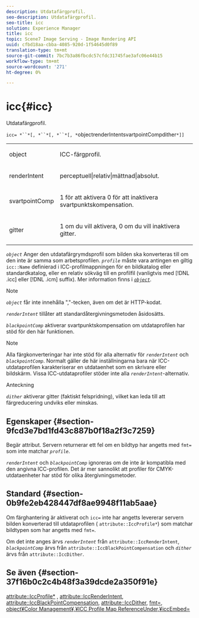 ```yaml
---
description: Utdatafärgprofil.
seo-description: Utdatafärgprofil.
seo-title: icc
solution: Experience Manager
title: icc
topic: Scene7 Image Serving - Image Rendering API
uuid: cfbd18aa-cbba-4085-920d-1f54645d0f89
translation-type: tm+mt
source-git-commit: 7bc7b3a86fbcdc57cfdc31745fae3afc06e44b15
workflow-type: tm+mt
source-wordcount: '271'
ht-degree: 0%

---
```



# icc{#icc}

Utdatafärgprofil.

`icc= *``*[, *``*[, *``*[, *`objectrenderIntentsvartpointCompdither`*]]`

<table id="simpletable_AC20916999004CDCBBB9888B3A8FB0A7"> 
 <tr class="strow"> 
  <td class="stentry"> <p><span class="codeph"> <span class="varname"> object</span> </span> </p></td> 
  <td class="stentry"> <p>ICC-färgprofil. </p></td> 
 </tr> 
 <tr class="strow"> 
  <td class="stentry"> <p><span class="codeph"> <span class="varname"> renderIntent</span></span> </p></td> 
  <td class="stentry"> <p><span class="codeph"> perceptuell|relativ|mättnad|absolut</span>. </p></td> 
 </tr> 
 <tr class="strow"> 
  <td class="stentry"> <p><span class="codeph"> <span class="varname"> svartpointComp</span></span> </p></td> 
  <td class="stentry"> <p>1 för att aktivera 0 för att inaktivera svartpunktskompensation. </p></td> 
 </tr> 
 <tr class="strow"> 
  <td class="stentry"> <p><span class="codeph"> <span class="varname"> gitter</span></span> </p></td> 
  <td class="stentry"> <p>1 om du vill aktivera, 0 om du vill inaktivera gitter. </p></td> 
 </tr> 
</table>

*`object`* Anger den utdatafärgrymdsprofil som bilden ska konverteras till om den inte är samma som arbetsprofilen. *`profile`* måste vara antingen en giltig  `icc::Name` definierad i ICC-profilmappningen för en bildkatalog eller standardkatalog, eller en relativ sökväg till en profilfil (vanligtvis med  [!DNL .icc] eller  [!DNL .icm] suffix). Mer information finns i [ *`object`*](../../../../../is-api/http-ref/image-serving-api-ref/c-http-protocol-reference/c-data-types/r-object.md#reference-2591bd24548d462782c68d138ef795a0).

>[!NOTE]
>
>*`object`* får inte innehålla &quot;,&quot;-tecken, även om det är HTTP-kodat.

*`renderIntent`* tillåter att standardåtergivningsmetoden åsidosätts.

*`blackpointComp`* aktiverar svartpunktskompensation om utdataprofilen har stöd för den här funktionen.

>[!NOTE]
>
>Alla färgkonverteringar har inte stöd för alla alternativ för *`renderIntent`* och *`blackpointComp`*. Normalt gäller de här inställningarna bara när ICC-utdataprofilen karakteriserar en utdataenhet som en skrivare eller bildskärm. Vissa ICC-utdataprofiler stöder inte alla *`renderIntent`*-alternativ.

Anteckning

*`dither`* aktiverar gitter (faktiskt felspridning), vilket kan leda till att färgreducering undviks eller minskas.

## Egenskaper {#section-9fcd3e7bd1fd43c887b0f18a2f3c7259}

Begär attribut. Servern returnerar ett fel om en bildtyp har angetts med `fmt=` som inte matchar *`profile`*.

*`renderIntent`* och  *`blackpointComp`* ignoreras om de inte är kompatibla med den angivna ICC-profilen. Det är mer sannolikt att profiler för CMYK-utdataenheter har stöd för olika återgivningsmetoder.

## Standard {#section-0b9fe2eb428447df8ae9948f11ab5aae}

Om färghantering är aktiverat och `icc=` inte har angetts levererar servern bilden konverterad till utdataprofilen ( `attribute::IccProfile*`) som matchar bildtypen som har angetts med `fmt=`.

Om det inte anges ärvs *`renderIntent`* från `attribute::IccRenderIntent`, *`blackpointComp`* ärvs från `attribute::IccBlackPointCompensation` och *`dither`* ärvs från `attribute::IccDither`.

## Se även {#section-37f16b0c2c4b48f3a39dcde2a350f91e}

[attribute::IccProfile*](../../../../../is-api/image-catalog/image-serving-api-ref/c-image-catalog-reference/c-attributes-reference/r-iccprofilecmyk.md#reference-db89f9dac33e447cadb359ec1ba27ee0) ,  [attribute::IccRenderIntent](../../../../../is-api/image-catalog/image-serving-api-ref/c-image-catalog-reference/c-attributes-reference/r-iccrenderintent.md#reference-012f207f28bd4406a5368d23ed95a51f),  [attribute::IccBlackPointCompensation](../../../../../is-api/image-catalog/image-serving-api-ref/c-image-catalog-reference/c-attributes-reference/r-iccblackpointcompensation.md#reference-357626375ee140d1807f0c05171c733f),  [attribute::IccDither](../../../../../is-api/image-catalog/image-serving-api-ref/c-image-catalog-reference/c-attributes-reference/r-iccdither.md#reference-914d0d0567364246b4016d45c0ada85b),  [fmt=](../../../../../is-api/http-ref/image-serving-api-ref/c-http-protocol-reference/c-command-reference/r-is-http-fmt.md#reference-cdf10043423b45ba9fe15157fb3ae37a),  [ ](../../../../../is-api/http-ref/image-serving-api-ref/c-http-protocol-reference/c-data-types/r-object.md#reference-2591bd24548d462782c68d138ef795a0)  [ ](../../../../../is-api/http-ref/image-serving-api-ref/c-http-protocol-reference/c-syntax-and-features/r-color-management.md#reference-c7e4a72d589145189f7e4bcb6b4544d7)  [ ](../../../../../is-api/image-catalog/image-serving-api-ref/c-image-catalog-reference/c-icc-profile-map-reference/c-icc-profile-map-reference.md#concept-57b9148ce55249cd825cb7ee19ed057c)  [object¥Color Management¥,¥ICC Profile Map ReferenceUnder,¥iccEmbed=](../../../../../is-api/http-ref/image-serving-api-ref/c-http-protocol-reference/c-command-reference/r-iccembed.md#reference-e3b774fb322046a2a6dde3a7bab5583e)
